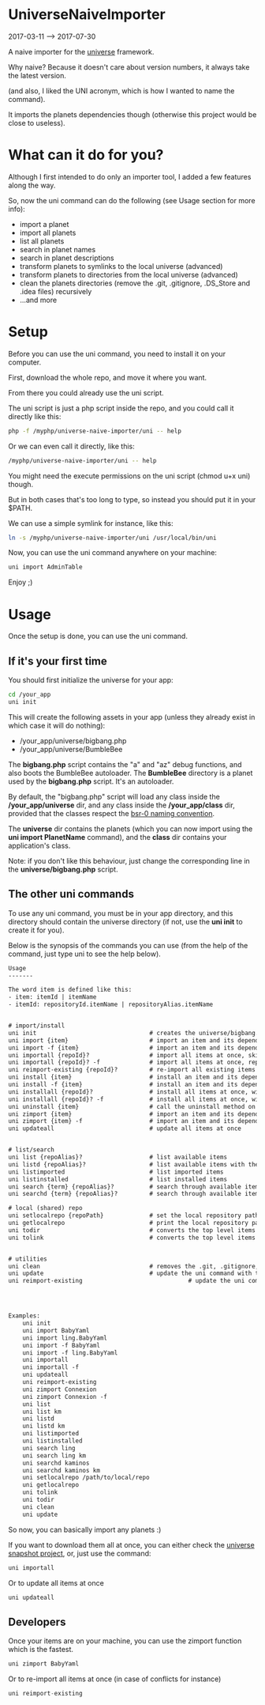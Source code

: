 UniverseNaiveImporter
=========================
2017-03-11 --> 2017-07-30




A naive importer for the [universe](https://github.com/karayabin/universe-snapshot) framework.

Why naive? Because it doesn't care about version numbers, it always take the latest version.

(and also, I liked the UNI acronym, which is how I wanted to name the command).


It imports the planets dependencies though (otherwise this project would be close to useless).



What can it do for you?
=================
Although I first intended to do only an importer tool, I added a few features along the way.

So, now the uni command can do the following (see Usage section for more info):

- import a planet
- import all planets
- list all planets
- search in planet names
- search in planet descriptions
- transform planets to symlinks to the local universe (advanced)
- transform planets to directories from the local universe (advanced)
- clean the planets directories (remove the .git, .gitignore, .DS_Store and .idea files) recursively 
- ...and more




Setup
==========

Before you can use the uni command, you need to install it on your computer.

First, download the whole repo, and move it where you want.

From there you could already use the uni script.

The uni script is just a php script inside the repo, and you could call it directly like this:

```bash
php -f /myphp/universe-naive-importer/uni -- help
```

Or we can even call it directly, like this:


```bash
/myphp/universe-naive-importer/uni -- help
```

You might need the execute permissions on the uni script (chmod u+x uni) though.


But in both cases that's too long to type, so instead you should put it in your $PATH.
 
We can use a simple symlink for instance, like this:

```bash
ln -s /myphp/universe-naive-importer/uni /usr/local/bin/uni
```

Now, you can use the uni command anywhere on your machine:
 
```bash
uni import AdminTable
``` 

Enjoy ;)




Usage
=============

Once the setup is done, you can use the uni command.



If it's your first time
-----------------------
You should first initialize the universe for your app:

```bash
cd /your_app
uni init
```

This will create the following assets in your app (unless they already exist in which case it will do nothing):

- /your_app/universe/bigbang.php
- /your_app/universe/BumbleBee

The **bigbang.php** script contains the "a" and "az" debug functions, and also boots the BumbleBee autoloader.
The **BumbleBee** directory is a planet used by the **bigbang.php** script. It's an autoloader.

By default, the "bigbang.php" script will load any class inside the **/your_app/universe** dir,
and any class inside the **/your_app/class** dir, provided that the classes respect
the [bsr-0 naming convention](https://github.com/lingtalfi/BumbleBee/blob/master/Autoload/convention.bsr0.eng.md).

The **universe** dir contains the planets (which you can now import using the **uni import PlanetName** command),
and the **class** dir contains your application's class.

Note: if you don't like this behaviour, just change the corresponding line in the **universe/bigbang.php** script.





The other uni commands
----------------------

To use any uni command, you must be in your app directory, and this directory should contain the universe directory (if not, use the **uni init** to create it for you).

Below is the synopsis of the commands you can use (from the help of the command, just type uni to see the help below).

```txt
Usage
-------

The word item is defined like this:
- item: itemId | itemName
- itemId: repositoryId.itemName | repositoryAlias.itemName


# import/install
uni init                                # creates the universe/bigbang.php file and the universe/BumbleBee dir if they don't exist
uni import {item}                       # import an item and its dependencies, skip already existing item(s)/dependencies (use uni list to see the available items)
uni import -f {item}                    # import an item and its dependencies, replace already existing item(s)/dependencies
uni importall {repoId}?                 # import all items at once, skip already existing item(s)/dependencies
uni importall {repoId}? -f              # import all items at once, replace already existing item(s)/dependencies
uni reimport-existing {repoId}?         # re-import all existing items at once, replace already existing item(s)/dependencies
uni install {item}                      # install an item and its dependencies, will import them if necessary, skip already existing item(s)/dependencies
uni install -f {item}                   # install an item and its dependencies, will import them if necessary, replace already existing item(s)/dependencies
uni installall {repoId}?                # install all items at once, will import them if necessary, skip already existing item(s)/dependencies
uni installall {repoId}? -f             # install all items at once, will import them if necessary, replace already existing item(s)/dependencies
uni uninstall {item}                    # call the uninstall method on the given item and dependencies
uni zimport {item}                      # import an item and its dependencies (skip already existing items) by creating a symlink to the local repo instead of fetching the planet on the web (an order of magnitude faster)
uni zimport {item} -f                   # import an item and its dependencies (replace already existing items) by creating a symlink to the local repo instead of fetching the planet on the web (an order of magnitude faster)
uni updateall                           # update all items at once


# list/search
uni list {repoAlias}?                   # list available items
uni listd {repoAlias}?                  # list available items with their description if any
uni listimported                        # list imported items
uni listinstalled                       # list installed items
uni search {term} {repoAlias}?          # search through available items names
uni searchd {term} {repoAlias}?         # search through available items names and/or description

# local (shared) repo
uni setlocalrepo {repoPath}             # set the local repository path
uni getlocalrepo                        # print the local repository path
uni todir                               # converts the top level items of the import directory to directories (based on the directories in local repo)
uni tolink                              # converts the top level items of the import directory to symlinks to the directories in local repo


# utilities
uni clean                               # removes the .git, .gitignore, .idea and .DS_Store files in your items directories, recursively
uni update                              # update the uni command with the latest definitions (it does a simple git pull, so is assumes you cloned the uni command in the first place)
uni reimport-existing                              # update the uni command with the latest definitions (it does a simple git pull, so is assumes you cloned the uni command in the first place)




Examples:
    uni init
    uni import BabyYaml
    uni import ling.BabyYaml
    uni import -f BabyYaml
    uni import -f ling.BabyYaml
    uni importall
    uni importall -f
    uni updateall
    uni reimport-existing
    uni zimport Connexion
    uni zimport Connexion -f
    uni list
    uni list km
    uni listd
    uni listd km
    uni listimported
    uni listinstalled
    uni search ling
    uni search ling km
    uni searchd kaminos
    uni searchd kaminos km
    uni setlocalrepo /path/to/local/repo
    uni getlocalrepo
    uni tolink
    uni todir
    uni clean
    uni update
```


So now, you can basically import any planets :)

If you want to download them all at once, you can either check the [universe snapshot project](https://github.com/karayabin/universe-snapshot),
or, just use the command:

```php
uni importall
```

Or to update all items at once
```php
uni updateall
```



Developers
------------------
Once your items are on your machine, you can use the zimport function which is the fastest.

```php
uni zimport BabyYaml
```


Or to re-import all items at once (in case of conflicts for instance)

```php
uni reimport-existing
```






